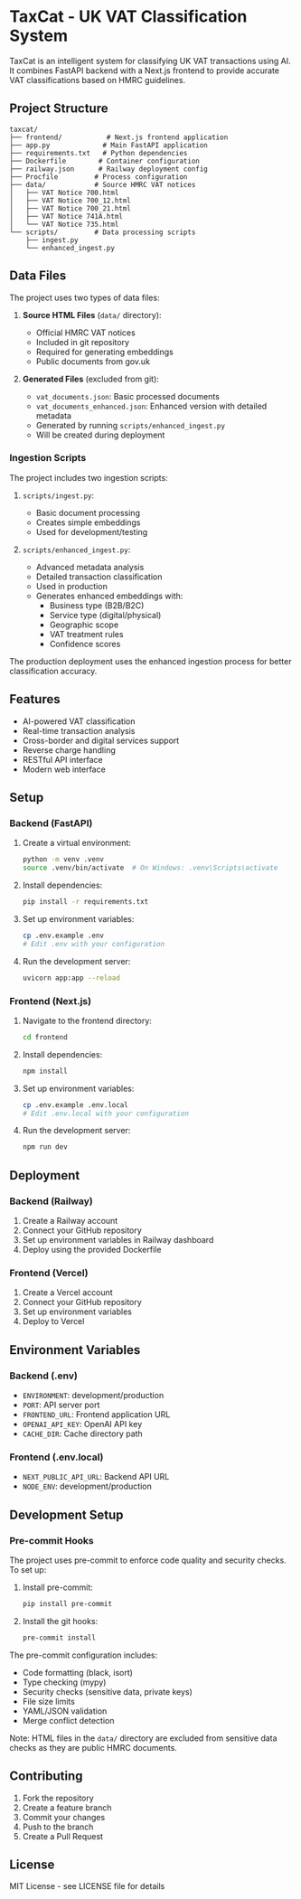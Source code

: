 # TaxCat - UK VAT Classification System

TaxCat is an intelligent system for classifying UK VAT transactions using AI. It combines FastAPI backend with a Next.js frontend to provide accurate VAT classifications based on HMRC guidelines.

## Project Structure

```
taxcat/
├── frontend/           # Next.js frontend application
├── app.py             # Main FastAPI application
├── requirements.txt   # Python dependencies
├── Dockerfile        # Container configuration
├── railway.json      # Railway deployment config
├── Procfile         # Process configuration
├── data/            # Source HMRC VAT notices
│   ├── VAT Notice 700.html
│   ├── VAT Notice 700_12.html
│   ├── VAT Notice 700_21.html
│   ├── VAT Notice 741A.html
│   └── VAT Notice 735.html
└── scripts/         # Data processing scripts
    ├── ingest.py
    └── enhanced_ingest.py
```

## Data Files

The project uses two types of data files:

1. **Source HTML Files** (`data/` directory):
   - Official HMRC VAT notices
   - Included in git repository
   - Required for generating embeddings
   - Public documents from gov.uk

2. **Generated Files** (excluded from git):
   - `vat_documents.json`: Basic processed documents
   - `vat_documents_enhanced.json`: Enhanced version with detailed metadata
   - Generated by running `scripts/enhanced_ingest.py`
   - Will be created during deployment

### Ingestion Scripts

The project includes two ingestion scripts:

1. `scripts/ingest.py`:
   - Basic document processing
   - Creates simple embeddings
   - Used for development/testing

2. `scripts/enhanced_ingest.py`:
   - Advanced metadata analysis
   - Detailed transaction classification
   - Used in production
   - Generates enhanced embeddings with:
     - Business type (B2B/B2C)
     - Service type (digital/physical)
     - Geographic scope
     - VAT treatment rules
     - Confidence scores

The production deployment uses the enhanced ingestion process for better classification accuracy.

## Features

- AI-powered VAT classification
- Real-time transaction analysis
- Cross-border and digital services support
- Reverse charge handling
- RESTful API interface
- Modern web interface

## Setup

### Backend (FastAPI)

1. Create a virtual environment:
   ```bash
   python -m venv .venv
   source .venv/bin/activate  # On Windows: .venv\Scripts\activate
   ```

2. Install dependencies:
   ```bash
   pip install -r requirements.txt
   ```

3. Set up environment variables:
   ```bash
   cp .env.example .env
   # Edit .env with your configuration
   ```

4. Run the development server:
   ```bash
   uvicorn app:app --reload
   ```

### Frontend (Next.js)

1. Navigate to the frontend directory:
   ```bash
   cd frontend
   ```

2. Install dependencies:
   ```bash
   npm install
   ```

3. Set up environment variables:
   ```bash
   cp .env.example .env.local
   # Edit .env.local with your configuration
   ```

4. Run the development server:
   ```bash
   npm run dev
   ```

## Deployment

### Backend (Railway)

1. Create a Railway account
2. Connect your GitHub repository
3. Set up environment variables in Railway dashboard
4. Deploy using the provided Dockerfile

### Frontend (Vercel)

1. Create a Vercel account
2. Connect your GitHub repository
3. Set up environment variables
4. Deploy to Vercel

## Environment Variables

### Backend (.env)
- `ENVIRONMENT`: development/production
- `PORT`: API server port
- `FRONTEND_URL`: Frontend application URL
- `OPENAI_API_KEY`: OpenAI API key
- `CACHE_DIR`: Cache directory path

### Frontend (.env.local)
- `NEXT_PUBLIC_API_URL`: Backend API URL
- `NODE_ENV`: development/production

## Development Setup

### Pre-commit Hooks

The project uses pre-commit to enforce code quality and security checks. To set up:

1. Install pre-commit:
   ```bash
   pip install pre-commit
   ```

2. Install the git hooks:
   ```bash
   pre-commit install
   ```

The pre-commit configuration includes:
- Code formatting (black, isort)
- Type checking (mypy)
- Security checks (sensitive data, private keys)
- File size limits
- YAML/JSON validation
- Merge conflict detection

Note: HTML files in the `data/` directory are excluded from sensitive data checks as they are public HMRC documents.

## Contributing

1. Fork the repository
2. Create a feature branch
3. Commit your changes
4. Push to the branch
5. Create a Pull Request

## License

MIT License - see LICENSE file for details
